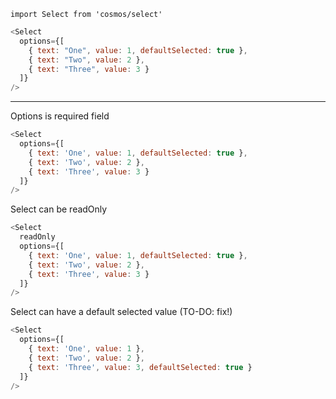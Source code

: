 `import Select from 'cosmos/select'`

```js props
<Select
  options={[
    { text: "One", value: 1, defaultSelected: true },
    { text: "Two", value: 2 },
    { text: "Three", value: 3 }
  ]}
/>
```

---

Options is required field

```js
<Select
  options={[
    { text: 'One', value: 1, defaultSelected: true },
    { text: 'Two', value: 2 },
    { text: 'Three', value: 3 }
  ]}
/>
```

Select can be readOnly

```js
<Select
  readOnly
  options={[
    { text: 'One', value: 1, defaultSelected: true },
    { text: 'Two', value: 2 },
    { text: 'Three', value: 3 }
  ]}
/>
```

Select can have a default selected value (TO-DO: fix!)

```js
<Select
  options={[
    { text: 'One', value: 1 },
    { text: 'Two', value: 2 },
    { text: 'Three', value: 3, defaultSelected: true }
  ]}
/>
```
